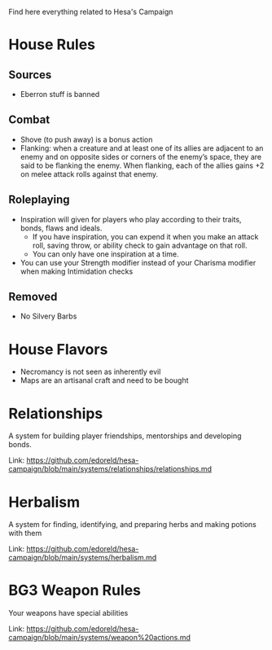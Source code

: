 Find here everything related to Hesa's Campaign

# House Rules

## Sources
 - Eberron stuff is banned

## Combat
 - Shove (to push away) is a bonus action
 - Flanking: when a creature and at least one of its allies are adjacent to an enemy and on opposite sides or corners of the enemy’s space, they are said to be flanking the enemy. When flanking, each of the allies gains +2 on melee attack rolls against that enemy. 

 ## Roleplaying
 - Inspiration will given for players who play according to their traits, bonds, flaws and ideals. 
    * If you have inspiration, you can expend it when you make an attack roll, saving throw, or ability check to gain advantage on that roll.
    * You can only have one inspiration at a time. 
 - You can use your Strength modifier instead of your Charisma modifier when making Intimidation checks

## Removed
  - No Silvery Barbs

# House Flavors
 - Necromancy is not seen as inherently evil
 - Maps are an artisanal craft and need to be bought

 # Relationships

 A system for building player friendships, mentorships and developing bonds.

 Link: https://github.com/edoreld/hesa-campaign/blob/main/systems/relationships/relationships.md

 # Herbalism

 A system for finding, identifying, and preparing herbs and making potions with them

 Link: https://github.com/edoreld/hesa-campaign/blob/main/systems/herbalism.md

 # BG3 Weapon Rules

 Your weapons have special abilities

 Link: https://github.com/edoreld/hesa-campaign/blob/main/systems/weapon%20actions.md

